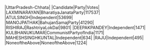  
|UttarPradesh-Chhata|
|Candidate|Party|Votes|
|LAXMINARAYAN|BharatiyaJanataParty|117537|
|ATULSINGH|Independent|53699|
|MANOJPATHAK|BahujanSamajParty|41290|
|RISHIRAJ|RashtriyaLokDal|9801|
|DEEPAKPANDEY|Independent|1471|
|KULBHANUKUMAR|CommunistPartyofIndia|1171|
|MAHESHSINGHKUNTAL|Independent|634|
|RAJU|Independent|495|
|NoneoftheAbove|NoneoftheAbove|1224|
